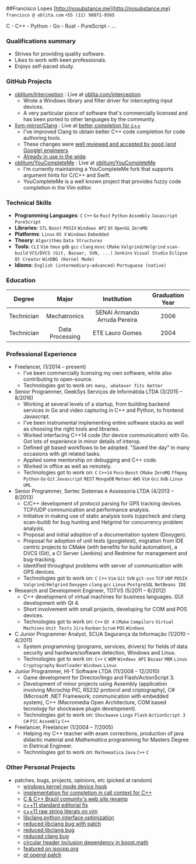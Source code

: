 ##Francisco Lopes
[http://nosubstance.me](http://nosubstance.me) `francisco @ oblita.com` `+55 (11) 98071-9565`

C - C++ - Python - Go - Rust - PureScript - ...

### Qualifications summary
* Strives for providing quality software.
* Likes to work with keen professionals.
* Enjoys self-paced study.

### GitHub Projects
* [oblitum/Interception](http://github.com/oblitum/Interception) : Live at [oblita.com/interception](http://oblita.com/interception)
    - Wrote a Windows library and filter driver for intercepting input devices.
    - A very particular piece of software that's commercially licensed and has been ported to other languages by the community.
* [llvm-mirror/Clang](http://github.com/llvm-mirror/Clang) : Live at [better completion for c++](http://nosubstance.me/articles/2015-01-29-better-completion-for-cpp/)
    - I've improved Clang to obtain better C++ code completion for code authoring tools.
    - These changes were [well reviewed and accepted by good (and Google) engineers](http://reviews.llvm.org/D6880).
    - [Already in use in the wide](https://twitter.com/mjhutchinson/status/619546569025556480).
* [oblitum/YouCompleteMe](http://github.com/oblitum/YouCompleteMe) : Live at [oblitum/YouCompleteMe](https://github.com/oblitum/YouCompleteMe/)
    - I'm currently maintaining a YouCompleteMe fork that supports argument hints for C/C++ and Swift.
    - YouCompleteMe is a well known project that provides fuzzy code completion in the Vim editor.

### Technical Skills
* **Programming Languages**: `C` `C++` `Go` `Rust` `Python` `Assembly` `Javascript` `PureScript` 
* **Libraries**: `STL` `Boost` `POSIX` `Windows API` `Qt` `OpenGL` `ZeroMQ` 
* **Platforms**: `Linux` `OS X` `Windows` `Embedded` 
* **Theory**: `Algorithms` `Data Structures` 
* **Tools**: `CLI` `Vim` `tmux` `gdb` `gcc` `clang` `msvc` `CMake` `Valgrind/Helgrind` `scan-build` `VCS/DVCS (Git, Bazaar, SVN, ...)` `Jenkins` `Visual Studio` `Eclipse` `Qt Creator` `WinDBG (Kernel Mode)` 
* **Idioms**: `English (intermediary~advanced)` `Portuguese (native)` 

### Education
 Degree | Major | Institution | Graduation Year
:--:|:--:|:--:|:--:
Technician | Mechatronics | SENAI Armando Arruda Pereira | 2006
Technician | Data Processing | ETE Lauro Gomes | 2004


### Professional Experience
* Freelancer,  (1/2014 – present)
    - I've been commercially licensing my own software, while also contributing to open-source.
    - Technologies got to work on: `many, whatever fits better` 
* Senior Programmer, GeekSys Serviços de Informátida LTDA (3/2015 – 8/2016)
    - Working at several levels of a startup, from building backend services in Go and video capturing in C++ and Python, to frontend Javascript.
    - I've been instrumental implementing entire software stacks as well as choosing the right tools and libraries.
    - Worked interfacing C++14 code (for device communication) with Go. Got lots of experience in minor details of interop.
    - Defined git based workflows to be adopted. "Saved the day" in many occasions with git related tasks.
    - Applied some mentorship on debugging and C++ code.
    - Worked in office as well as remotely.
    - Technologies got to work on: `C` `C++14` `Poco` `Boost` `CMake` `ZeroMQ` `ffmpeg` `Python` `Go` `Git` `Javascript` `REST` `MongoDB` `Meteor` `AWS` `Vim` `Gcc` `Gdb` `Linux` `UML` 
* Senior Programmer, Sertec Sistemas e Assessoria LTDA (4/2013 – 8/2013)
    - C/C++ development of protocol parsing for GPS tracking devices. TCP/UDP communication and performance analysis.
    - Initiative in making use of static analysis tools (cppcheck and clang scan-build) for bug hunting and Helgrind for concurrency problem analysis.
    - Proposal and initial adoption of a documentation system (Doxygen).
    - Proposal for adoption of unit tests (googletest), migration from IDE centric projects to CMake (with benefits for build automation), a DVCS (Git), a CI Server (Jenkins) and Redmine for management and bug-tracking.
    - Identified throughput problems with server of communication with GPS devices.
    - Technologies got to work on: `C` `C++` `Vim` `Git` `SVN` `git-svn` `TCP` `UDP` `POSIX` `Valgrind/Helgrind` `Doxygen` `clang` `gcc` `Linux` `PostgreSQL` `NetBeans IDE` 
* Research and Development Engineer, TOTVS (5/2011 – 6/2012)
    - C++ development of virtual machines for business languages. GUI development with Qt 4.
    - Short involvement with small projects, developing for COM and POS devices.
    - Technologies got to work on: `C++` `Qt 4` `CMake` `Compilers` `Virtual Machines` `Unit Tests` `Jira` `Kanban` `Scrum` `POS` `Windows` 
* C Junior Programmer Analyst, SCUA Segurança da Informação (1/2010 – 4/2011)
    - System programming (programs, services, drivers) for fields of data security and hardware/software detection, Windows and Linux.
    - Technologies got to work on: `C++` `C` `WDM` `Windows API` `Bazaar` `MBR` `Linux` `Cryptography` `Bootloader` `Windows` `Linux` 
* Junior Programmer, HI-T Software LTDA (11/2008 – 12/2010)
    - Game development for Director/lingo and Flash/ActionScript 3.
    - Development of minor projects using Assembly (application involving Microchip PIC, RS232 protocol and criptography), C# (Microsoft .NET Framework; communication with embedded system), C++ (Macromedia Open Architecture, COM based tecnology for shockwave plugin development).
    - Technologies got to work on: `Shockwave` `Lingo` `Flash` `ActionScript 3` `C#` `PIC` `Assembly` `C++` 
* Freelancer, Freelancer (1/2004 – 7/2005)
    - Helping my C++ teacher with exam corrections, production of java didactic material and _Mathematica_ programming for Masters Degree in Eletrical Engineer.
    - Technologies got to work on: `Mathematica` `Java` `C++` `C` 

### Other Personal Projects
* patches, bugs, projects, opinions, etc (picked at random)
    - [windows kernel mode device hook                      ](http://oblita.com/interception.html)
    - [implementation for completion in call context for C++](http://reviews.llvm.org/D6880)
    - [C &amp; C++ Brazil comunity's web site revamp        ](http://ccppbrasil.github.io/about/)
    - [c++11 standard editorial fix                         ](https://github.com/cplusplus/draft/pull/37)
    - [c++11 raw string literals on vim                     ](https://github.com/vim-jp/cpp-vim/pull/14)
    - [libclang python interface optimization               ](http://lists.llvm.org/pipermail/cfe-commits/Week-of-Mon-20120813/062759.html)
    - [reduced libclang bug with patch                      ](http://llvm.org/bugs/show_bug.cgi?id=13699)
    - [reduced libclang bug                                 ](http://llvm.org/bugs/show_bug.cgi?id=13616)
    - [reduced clang bug                                    ](http://llvm.org/bugs/show_bug.cgi?id=14486)
    - [circular header inclusion dependency in boost.math   ](https://svn.boost.org/trac/boost/ticket/7999)
    - [featured on isocpp.org                               ](http://isocpp.org/blog/2014/01/special-chars)
    - [qt opengl patch                                      ](https://bugreports.qt.io/browse/QTBUG-13503)







